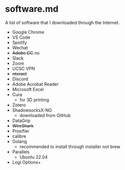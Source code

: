 # software.md

A list of software that I downloaded through the Internet.

- Google Chrome
- VS Code
- Spotify
- Wechat
- ~~Adobe CC~~ no
- Slack
- Zoom
- UCSC VPN
- ~~nteract~~
- Discord
- Adobe Acrobat Reader
- Microsoft Excel
- Cura
  - for 3D printing
- Zotero
- ShadowsocksX-NG
  - downloaded from GitHub
- DataGrip
- ~~WireShark~~
- Proxifier
- calibre
- Golang
  - recommended to install through installer not brew
- Parallels
  - Ubuntu 22.04
- Logi Options+

